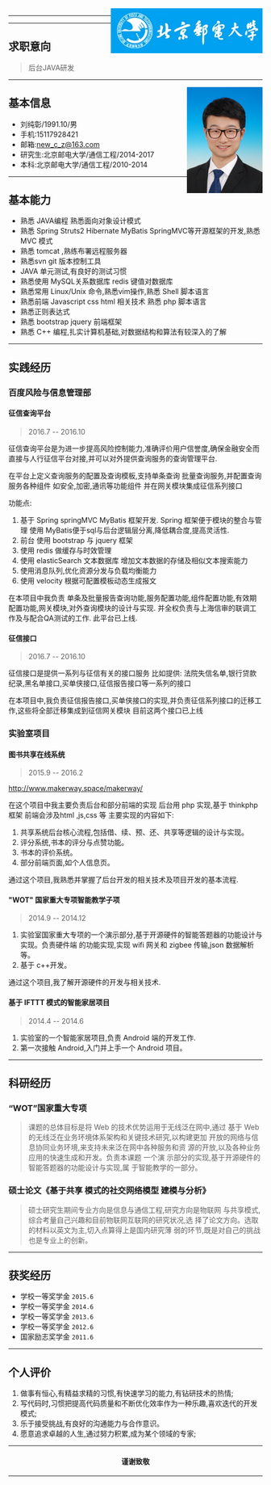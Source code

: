 

<img align="right" src="bupt.png">


------------

-------------
## 求职意向
> 后台JAVA研发

-------
<img align="right" src="LCZ.jpg" width="150" >

## 基本信息


* 刘纯彰/1991.10/男
* 手机:15117928421 
* 邮箱:new_c_z@163.com
* 研究生:北京邮电大学/通信工程/2014-2017
* 本科:北京邮电大学/通信工程/2010-2014 

--------

## 基本能力
* 熟悉 JAVA编程 熟悉面向对象设计模式
* 熟悉 Spring Struts2 Hibernate MyBatis SpringMVC等开源框架的开发,熟悉 MVC 模式
* 熟悉 tomcat ,熟练布署远程服务器
* 熟悉svn git 版本控制工具
* JAVA 单元测试,有良好的测试习惯
* 熟悉使用 MySQL关系数据库 redis 键值对数据库
* 熟悉常用 Linux/Unix 命令,熟悉vim操作,熟悉 Shell 脚本语言
* 熟悉前端 Javascript css html 相关技术 熟悉 php 脚本语言
* 熟悉正则表达式
* 熟悉 bootstrap jquery 前端框架
* 熟悉 C++ 编程,扎实计算机基础,对数据结构和算法有较深入的了解

-------

## 实践经历

### 百度风险与信息管理部
#### 征信查询平台
> 2016.7 -- 2016.10

征信查询平台是为进一步提高风险控制能力,准确评价用户信誉度,确保金融安全而直接与人行征信平台对接,并可以对外提供查询服务的查询管理平台. 

在平台上定义查询服务的配置及查询模板,支持单条查询 批量查询服务,并配置查询服务各种组件 
如安全,加密,通讯等功能组件
并在网关模块集成征信系列接口

功能点:

1. 基于 Spring springMVC MyBatis 框架开发. 
 Spring 框架便于模块的整合与管理
 使用 MyBatis便于sql与后台逻辑层分离,降低耦合度,提高灵活性.
1. 前台 使用 bootstrap 与 jquery 框架
1. 使用 redis 做缓存与时效管理
1. 使用 elasticSearch 文本数据库 增加文本数据的存储及相似文本搜索能力
1. 使用消息队列,优化资源分发与负载均衡能力
1. 使用 velocity 根据可配置模板动态生成报文 

在本项目中我负责 单条及批量报告查询功能,服务配置功能,组件配置功能,有效期配置功能,网关模块,对外查询模块的设计与实现.
并全权负责与上海信审的联调工作及与配合QA测试的工作.
此平台已上线.



#### 征信接口
> 2016.7 -- 2016.10

征信接口是提供一系列与征信有关的接口服务
比如提供:
法院失信名单,银行贷款纪录,黑名单接口,买单侠接口,征信报告接口等一系列的接口

在本项目中,我负责征信报告接口,买单侠接口的实现,并负责征信系列接口的迁移工作,这些将全部迁移集成到征信网关模块
目前这两个接口已上线

### 实验室项目

#### 图书共享在线系统
> 2015.9 -- 2016.2

http://www.makerway.space/makerway/



在这个项目中我主要负责后台和部分前端的实现
后台用 php 实现,基于 thinkphp 框架 前端会涉及html ,js,css 等
主要实现的内容如下: 
1. 共享系统后台核心流程,包括借、续、预、还、共享等逻辑的设计与实现。 
2. 评分系统,书本的评分与点赞功能。 
3. 书本的评价系统。 
4. 部分前端页面,如个人信息页。

通过这个项目,我熟悉并掌握了后台开发的相关技术及项目开发的基本流程.

#### "WOT" 国家重大专项智能教学子项
> 2014.9 -- 2014.12

1. 实验室国家重大专项的一个演示部分,基于开源硬件的智能答题器的功能设计与实现。负责硬件端 的功能实现,实现 wifi 网关和 zigbee 传输,json 数据解析等。
1. 基于 c++开发。

通过这个项目,我了解开源硬件的开发与相关技术.

#### 基于 IFTTT 模式的智能家居项目
> 2014.4 -- 2014.6

1. 实验室的一个智能家居项目,负责 Android 端的开发工作. 
2. 第一次接触 Android,入门并上手一个 Android 项目。


-------


## 科研经历

### “WOT”国家重大专项
> 课题的总体目标是将 Web 的技术优势运用于无线泛在网中,通过 基于 Web 的无线泛在业务环境体系架构和关键技术研究,以构建更加 开放的网络与信息协同业务环境,来支持未来泛在网中各种服务和资 源的开放,以及各种业务应用的快速生成和开发。负责本课题 一个演 示部分的实现,基于开源硬件的智能答题器的功能设计与实现,属 于智能教学的一部分。
 
### 硕士论文《基于共享 模式的社交网络模型 建模与分析》
> 硕士研究生期间专业方向是信息与通信工程,研究方向是物联网 与共享模式,综合考量自己兴趣和目前物联网互联网的研究状况,选 择了论文方向。选取的材料以英文为主,切入点算得上是国内研究薄 弱的环节,既是对自己的挑战也是专业上的创新。


---------

## 获奖经历

* 学校一等奖学金 `2015.6`
* 学校一等奖学金 `2014.6`
* 学校一等奖学金 `2013.6`
* 学校一等奖学金 `2012.6`
* 国家励志奖学金 `2011.6`


--------

## 个人评价

1. 做事有恒心,有精益求精的习惯,有快速学习的能力,有钻研技术的热情; 
2. 写代码时,习惯把提高代码质量和不断优化效率作为一种乐趣,喜欢迭代的开发模式; 
3. 乐于接受挑战,有良好的沟通能力与合作意识。
4. 愿意追求卓越的人生,通过努力积累,成为某个领域的专家;

-------------------
<h4 align="center">谨谢致敬</h4>

--------------
